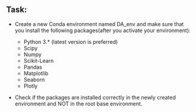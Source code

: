 ## Task:

- Create a new Conda environment named DA_env and make sure that you install the following packages(after you activate your environment):
  + Python 3.* (latest version is preferred)
  + Scipy
  + Numpy
  + Scikit-Learn
  + Pandas
  + Matplotlib
  + Seaborn
  + Plotly

- Check if the packages are installed correctly in the newly created environment and NOT in the root base environment.

